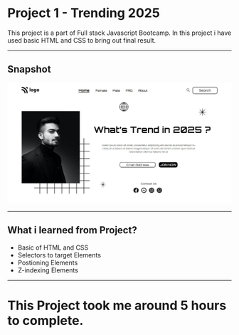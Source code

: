 # Project 1 - Trending 2025
This project is a part of Full stack Javascript Bootcamp. In this project i have used basic HTML and CSS to bring out final result.

---

## Snapshot

![Project 1 - Trending 2025](./snapshot/Project%201-Trending%202025.JPG)

---

## What i learned from Project?
- Basic of HTML and CSS
- Selectors to target Elements
- Postioning Elements
- Z-indexing Elements

---

# This Project took me around 5 hours to complete.
